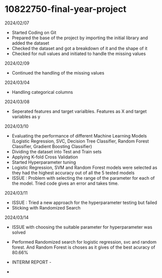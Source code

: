 # 10822750-final-year-project
2024/02/07
- Started Coding on Git
- Prepared the base of the project by importing the initial library and added the dataset
- Checked the dataset and got a breakdown of it and the shape of it
- Checked for null values and initiated to handle the missing values

2024/02/09
- Continued the handling of the missing values

2024/03/04
- Handling categorical columns

2024/03/08
- Seperated features and target varialbles. Features as X and target variables as y

2024/03/10
- Evaluating the performance of different Machine Learning Models (Logistic Regression, SVC, Decision Tree Classifier, Random Forest Classifier, Gradient Boosting Classifier)
- Dividing the dataset into Test and Train sets
- Applying K-fold Cross Validation
- Started Hyperparameter tuning
- Logistic Regression, SVM and Random Forest models were selected as they had the highest accuracy out of all the 5 tested models
- ISSUE : Problem with selecting the range of the parameter for each of the model. Tried code gives an error and takes time.

2024/03/11
- ISSUE : Tried a new approach for the hyperparameter testing but failed
- Sticking with Randomized Search

2024/03/14
- ISSUE with choosing the suitable parameter for hyperparameter was solved
- Performed Randomized search for logistic regression, svc and random forest. And Random Forest is choses as it gives of the best acuracy of 80.66%

- INTERIM REPORT -
- 
